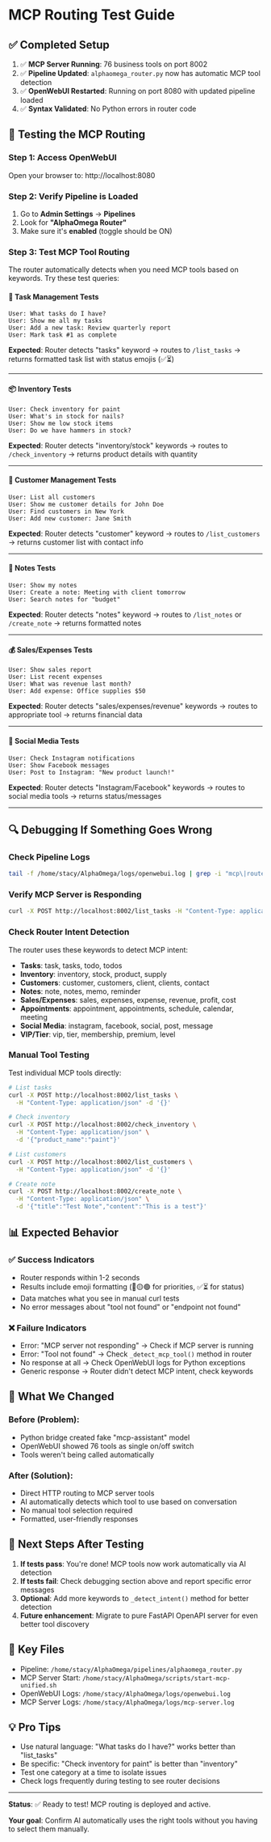 # MCP Routing Test Guide

## ✅ Completed Setup

1. ✅ **MCP Server Running**: 76 business tools on port 8002
2. ✅ **Pipeline Updated**: `alphaomega_router.py` now has automatic MCP tool detection
3. ✅ **OpenWebUI Restarted**: Running on port 8080 with updated pipeline loaded
4. ✅ **Syntax Validated**: No Python errors in router code

## 🧪 Testing the MCP Routing

### Step 1: Access OpenWebUI
Open your browser to: http://localhost:8080

### Step 2: Verify Pipeline is Loaded
1. Go to **Admin Settings** → **Pipelines**
2. Look for **"AlphaOmega Router"**
3. Make sure it's **enabled** (toggle should be ON)

### Step 3: Test MCP Tool Routing

The router automatically detects when you need MCP tools based on keywords. Try these test queries:

#### 🔴 **Task Management Tests**
```
User: What tasks do I have?
User: Show me all my tasks
User: Add a new task: Review quarterly report
User: Mark task #1 as complete
```

**Expected**: Router detects "tasks" keyword → routes to `/list_tasks` → returns formatted task list with status emojis (✅⏳)

---

#### 📦 **Inventory Tests**
```
User: Check inventory for paint
User: What's in stock for nails?
User: Show me low stock items
User: Do we have hammers in stock?
```

**Expected**: Router detects "inventory/stock" keywords → routes to `/check_inventory` → returns product details with quantity

---

#### 👥 **Customer Management Tests**
```
User: List all customers
User: Show me customer details for John Doe
User: Find customers in New York
User: Add new customer: Jane Smith
```

**Expected**: Router detects "customer" keyword → routes to `/list_customers` → returns customer list with contact info

---

#### 📝 **Notes Tests**
```
User: Show my notes
User: Create a note: Meeting with client tomorrow
User: Search notes for "budget"
```

**Expected**: Router detects "notes" keyword → routes to `/list_notes` or `/create_note` → returns formatted notes

---

#### 💰 **Sales/Expenses Tests**
```
User: Show sales report
User: List recent expenses
User: What was revenue last month?
User: Add expense: Office supplies $50
```

**Expected**: Router detects "sales/expenses/revenue" keywords → routes to appropriate tool → returns financial data

---

#### 📱 **Social Media Tests**
```
User: Check Instagram notifications
User: Show Facebook messages
User: Post to Instagram: "New product launch!"
```

**Expected**: Router detects "Instagram/Facebook" keywords → routes to social media tools → returns status/messages

---

## 🔍 Debugging If Something Goes Wrong

### Check Pipeline Logs
```bash
tail -f /home/stacy/AlphaOmega/logs/openwebui.log | grep -i "mcp\|route\|intent"
```

### Verify MCP Server is Responding
```bash
curl -X POST http://localhost:8002/list_tasks -H "Content-Type: application/json" -d '{}'
```

### Check Router Intent Detection
The router uses these keywords to detect MCP intent:
- **Tasks**: task, tasks, todo, todos
- **Inventory**: inventory, stock, product, supply
- **Customers**: customer, customers, client, clients, contact
- **Notes**: note, notes, memo, reminder
- **Sales/Expenses**: sales, expenses, expense, revenue, profit, cost
- **Appointments**: appointment, appointments, schedule, calendar, meeting
- **Social Media**: instagram, facebook, social, post, message
- **VIP/Tier**: vip, tier, membership, premium, level

### Manual Tool Testing
Test individual MCP tools directly:

```bash
# List tasks
curl -X POST http://localhost:8002/list_tasks \
  -H "Content-Type: application/json" -d '{}'

# Check inventory
curl -X POST http://localhost:8002/check_inventory \
  -H "Content-Type: application/json" \
  -d '{"product_name":"paint"}'

# List customers
curl -X POST http://localhost:8002/list_customers \
  -H "Content-Type: application/json" -d '{}'

# Create note
curl -X POST http://localhost:8002/create_note \
  -H "Content-Type: application/json" \
  -d '{"title":"Test Note","content":"This is a test"}'
```

## 📊 Expected Behavior

### ✅ Success Indicators
- Router responds within 1-2 seconds
- Results include emoji formatting (🔴🟡🟢 for priorities, ✅⏳ for status)
- Data matches what you see in manual curl tests
- No error messages about "tool not found" or "endpoint not found"

### ❌ Failure Indicators
- Error: "MCP server not responding" → Check if MCP server is running
- Error: "Tool not found" → Check `_detect_mcp_tool()` method in router
- No response at all → Check OpenWebUI logs for Python exceptions
- Generic response → Router didn't detect MCP intent, check keywords

## 🎯 What We Changed

### Before (Problem):
- Python bridge created fake "mcp-assistant" model
- OpenWebUI showed 76 tools as single on/off switch
- Tools weren't being called automatically

### After (Solution):
- Direct HTTP routing to MCP server tools
- AI automatically detects which tool to use based on conversation
- No manual tool selection required
- Formatted, user-friendly responses

## 🚀 Next Steps After Testing

1. **If tests pass**: You're done! MCP tools now work automatically via AI detection
2. **If tests fail**: Check debugging section above and report specific error messages
3. **Optional**: Add more keywords to `_detect_intent()` method for better detection
4. **Future enhancement**: Migrate to pure FastAPI OpenAPI server for even better tool discovery

## 📌 Key Files
- Pipeline: `/home/stacy/AlphaOmega/pipelines/alphaomega_router.py`
- MCP Server Start: `/home/stacy/AlphaOmega/scripts/start-mcp-unified.sh`
- OpenWebUI Logs: `/home/stacy/AlphaOmega/logs/openwebui.log`
- MCP Server Logs: `/home/stacy/AlphaOmega/logs/mcp-server.log`

## 💡 Pro Tips
- Use natural language: "What tasks do I have?" works better than "list_tasks"
- Be specific: "Check inventory for paint" is better than "inventory"
- Test one category at a time to isolate issues
- Check logs frequently during testing to see router decisions

---

**Status**: ✅ Ready to test! MCP routing is deployed and active.

**Your goal**: Confirm AI automatically uses the right tools without you having to select them manually.
